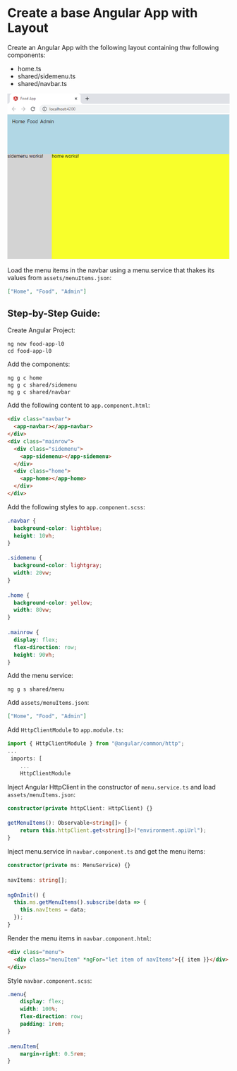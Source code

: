 # Create a base Angular App with Layout

Create an Angular App with the following layout containing thw following components:

- home.ts
- shared/sidemenu.ts
- shared/navbar.ts

![layout](_images/food-layout.png)

Load the menu items in the navbar using a menu.service that thakes its values from `assets/menuItems.json`:

```json
["Home", "Food", "Admin"]
```

## Step-by-Step Guide:

Create Angular Project:

```
ng new food-app-l0
cd food-app-l0
```

Add the components:

```
ng g c home
ng g c shared/sidemenu
ng g c shared/navbar
```

Add the following content to `app.component.html`:

```html
<div class="navbar">
  <app-navbar></app-navbar>
</div>
<div class="mainrow">
  <div class="sidemenu">
    <app-sidemenu></app-sidemenu>
  </div>
  <div class="home">
    <app-home></app-home>
  </div>
</div>
```

Add the following styles to `app.component.scss`:

```css
.navbar {
  background-color: lightblue;
  height: 10vh;
}

.sidemenu {
  background-color: lightgray;
  width: 20vw;
}

.home {
  background-color: yellow;
  width: 80vw;
}

.mainrow {
  display: flex;
  flex-direction: row;
  height: 90vh;
}
```

Add the menu service:

```
ng g s shared/menu
```

Add `assets/menuItems.json`:

```json
["Home", "Food", "Admin"]
```

Add `HttpClientModule` to `app.module.ts`:

```typescript
import { HttpClientModule } from "@angular/common/http";
...
 imports: [
    ...
    HttpClientModule
```

Inject Angular HttpClient in the constructor of `menu.service.ts` and load `assets/menuItems.json`:

```typescript
constructor(private httpClient: HttpClient) {}

getMenuItems(): Observable<string[]> {
    return this.httpClient.get<string[]>("environment.apiUrl");
}
```

Inject menu.service in `navbar.component.ts` and get the menu items:

```typescript
constructor(private ms: MenuService) {}

navItems: string[];

ngOnInit() {
  this.ms.getMenuItems().subscribe(data => {
    this.navItems = data;
  });
}
```

Render the menu items in `navbar.component.html`:

```html
<div class="menu">
  <div class="menuItem" *ngFor="let item of navItems">{{ item }}</div>
</div>
```

Style `navbar.component.scss`:

```css
.menu{
    display: flex; 
    width: 100%;
    flex-direction: row;
    padding: 1rem;
}

.menuItem{
    margin-right: 0.5rem;
}
```
